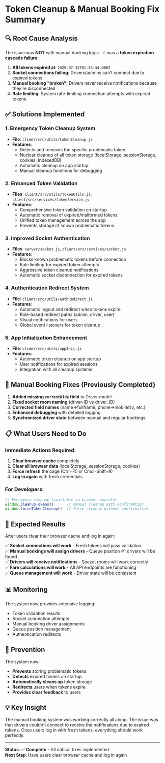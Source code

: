 # Token Cleanup & Manual Booking Fix Summary

## 🔍 **Root Cause Analysis**

The issue was **NOT** with manual booking logic - it was a **token expiration cascade failure**:

1. **All tokens expired at**: `2025-07-18T01:35:34.000Z`
2. **Socket connections failing**: Drivers/admins can't connect due to expired tokens
3. **Manual booking "broken"**: Drivers never receive notifications because they're disconnected
4. **Rate limiting**: System rate-limiting connection attempts with expired tokens

## ✅ **Solutions Implemented**

### 1. **Emergency Token Cleanup System**
- **File**: `client/src/utils/tokenCleanup.js`
- **Features**:
  - Detects and removes the specific problematic token
  - Nuclear cleanup of all token storage (localStorage, sessionStorage, cookies, IndexedDB)
  - Automatic cleanup on app startup
  - Manual cleanup functions for debugging

### 2. **Enhanced Token Validation**
- **Files**: `client/src/utils/tokenUtils.js`, `client/src/services/tokenService.js`
- **Features**:
  - Comprehensive token validation on startup
  - Automatic removal of expired/malformed tokens
  - Unified token management across the app
  - Prevents storage of known problematic tokens

### 3. **Improved Socket Authentication**
- **Files**: `server/socket.js`, `client/src/services/socket.js`
- **Features**:
  - Blocks known problematic tokens before connection
  - Rate limiting for expired token attempts
  - Aggressive token cleanup notifications
  - Automatic socket disconnection for expired tokens

### 4. **Authentication Redirect System**
- **File**: `client/src/utils/authRedirect.js`
- **Features**:
  - Automatic logout and redirect when tokens expire
  - Role-based redirect paths (admin, driver, user)
  - Visual notifications for users
  - Global event listeners for token cleanup

### 5. **App Initialization Enhancement**
- **File**: `client/src/utils/appInit.js`
- **Features**:
  - Automatic token cleanup on app startup
  - User notifications for expired sessions
  - Integration with all cleanup systems

## 🔧 **Manual Booking Fixes (Previously Completed)**

1. **Added missing `currentRide` field** to Driver model
2. **Fixed socket room naming** (driver-ID vs driver_ID)
3. **Corrected field names** (name→fullName, phone→mobileNo, etc.)
4. **Enhanced debugging** with detailed logging
5. **Synchronized driver state** between manual and regular bookings

## 📋 **What Users Need to Do**

### **Immediate Actions Required**:
1. **Clear browser cache** completely
2. **Clear all browser data** (localStorage, sessionStorage, cookies)
3. **Force refresh** the page (Ctrl+F5 or Cmd+Shift+R)
4. **Log in again** with fresh credentials

### **For Developers**:
```javascript
// Emergency cleanup (available in browser console)
window.cleanupTokens()      // Manual cleanup with confirmation
window.forceTokenCleanup()  // Force cleanup without confirmation
```

## 🎯 **Expected Results**

After users clear their browser cache and log in again:

✅ **Socket connections will work** - Fresh tokens will pass validation  
✅ **Manual bookings will assign drivers** - Queue position #1 drivers will be found  
✅ **Drivers will receive notifications** - Socket rooms will work correctly  
✅ **Fare calculations will work** - All API endpoints are functioning  
✅ **Queue management will work** - Driver state will be consistent  

## 📊 **Monitoring**

The system now provides extensive logging:
- Token validation results
- Socket connection attempts
- Manual booking driver assignments
- Queue position management
- Authentication redirects

## 🚨 **Prevention**

The system now:
- **Prevents** storing problematic tokens
- **Detects** expired tokens on startup
- **Automatically cleans up** token storage
- **Redirects** users when tokens expire
- **Provides clear feedback** to users

## 💡 **Key Insight**

The manual booking system was working correctly all along. The issue was that drivers couldn't connect to receive the notifications due to expired tokens. Once users log in with fresh tokens, everything should work perfectly.

---

**Status**: ✅ **Complete** - All critical fixes implemented  
**Next Step**: Have users clear browser cache and log in again
